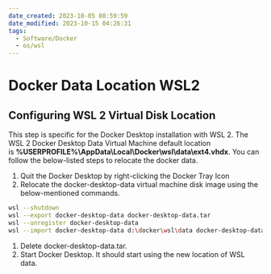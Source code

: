 ```yaml
---
date_created: 2023-10-05 08:59:59
date_modified: 2023-10-15 04:26:31
tags:
  - Software/Docker
  - os/wsl
---
```

# Docker Data Location WSL2

## Configuring WSL 2 Virtual Disk Location

This step is specific for the Docker Desktop installation with WSL 2. The WSL 2 Docker Desktop Data Virtual Machine default location is **%USERPROFILE%\AppData\Local\Docker\wsl\data\ext4.vhdx**. You can follow the below-listed steps to relocate the docker data.

1. Quit the Docker Desktop by right-clicking the Docker Tray Icon
1. Relocate the docker-desktop-data virtual machine disk image using the below-mentioned commands.

```bash
wsl --shutdown  
wsl --export docker-desktop-data docker-desktop-data.tar  
wsl --unregister docker-desktop-data  
wsl --import docker-desktop-data d:\docker\wsl\data docker-desktop-data.tar --version 2
```

1. Delete docker-desktop-data.tar.
1. Start Docker Desktop. It should start using the new location of WSL data.
